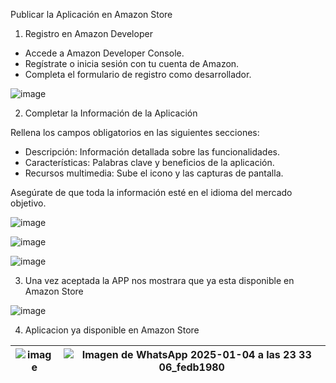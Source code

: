 
Publicar la Aplicación  en Amazon Store

1. Registro en Amazon Developer
  * Accede a Amazon Developer Console.
  * Regístrate o inicia sesión con tu cuenta de Amazon.
  * Completa el formulario de registro como desarrollador.

![image](https://github.com/user-attachments/assets/aee1279f-6e71-4e7f-b5fe-f1bea44afe22)

2. Completar la Información de la Aplicación

Rellena los campos obligatorios en las siguientes secciones:
  * Descripción: Información detallada sobre las funcionalidades.
  * Características: Palabras clave y beneficios de la aplicación.
  * Recursos multimedia: Sube el icono y las capturas de pantalla.

Asegúrate de que toda la información esté en el idioma del mercado objetivo.

![image](https://github.com/user-attachments/assets/7fa4010b-6e41-4f6c-b906-74f545902b19)

![image](https://github.com/user-attachments/assets/c19d866b-6cb7-4bd9-96c7-d3830289e3bb)

![image](https://github.com/user-attachments/assets/8d5eb480-6a5c-48b5-abe6-a3e4bfce729d)


3. Una vez aceptada la  APP  nos mostrara que ya esta disponible en Amazon Store

![image](https://github.com/user-attachments/assets/e6c8b451-a17d-412b-9123-b2ec80675e6f)

4. Aplicacion ya disponible en Amazon Store

| ![image](https://github.com/user-attachments/assets/388ff44c-2cdf-499b-9d09-61f222a76713) | ![Imagen de WhatsApp 2025-01-04 a las 23 33 06_fedb1980](https://github.com/user-attachments/assets/755efea3-b01c-4203-bcd8-94e8fddd7459) |
|:------------------------------------------------------------------------------------------:|:----------------------------------------------------------------------------------------------------:|


